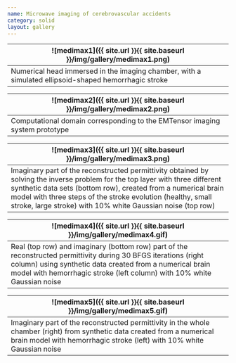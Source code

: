 ```yaml
---
name: Microwave imaging of cerebrovascular accidents
category: solid
layout: gallery
---
```


|![medimax1]({{ site.url }}{{ site.baseurl }}/img/gallery/medimax1.png)|
|--|
|Numerical head immersed in the imaging chamber, with a simulated ellipsoid-shaped hemorrhagic stroke|

|![medimax2]({{ site.url }}{{ site.baseurl }}/img/gallery/medimax2.png)|
|--|
|Computational domain corresponding to the EMTensor imaging system prototype|

|![medimax3]({{ site.url }}{{ site.baseurl }}/img/gallery/medimax3.png)|
|--|
|Imaginary part of the reconstructed permittivity obtained by solving the inverse problem for the top layer with three different synthetic data sets (bottom row), created from a numerical brain model with three steps of the stroke evolution (healthy, small stroke, large stroke) with 10% white Gaussian noise (top row)|

|![medimax4]({{ site.url }}{{ site.baseurl }}/img/gallery/medimax4.gif)|
|--|
|Real (top row) and imaginary (bottom row) part of the reconstructed permittivity during 30 BFGS iterations (right column) using synthetic data created from a numerical brain model with hemorrhagic stroke (left column) with 10% white Gaussian noise|

|![medimax5]({{ site.url }}{{ site.baseurl }}/img/gallery/medimax5.gif)|
|--|
|Imaginary part of the reconstructed permittivity in the whole chamber (right) from synthetic data created from a numerical brain model with hemorrhagic stroke (left) with 10% white Gaussian noise|
